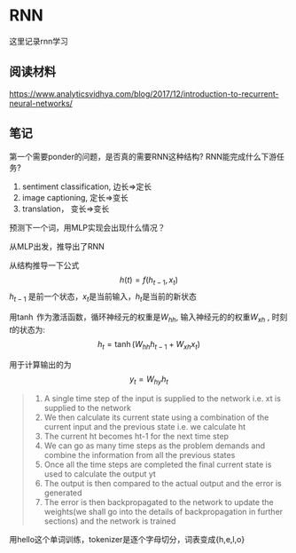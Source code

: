 # RNN

这里记录rnn学习



## 阅读材料

https://www.analyticsvidhya.com/blog/2017/12/introduction-to-recurrent-neural-networks/



## 笔记

第一个需要ponder的问题，是否真的需要RNN这种结构? RNN能完成什么下游任务?

1. sentiment classification,  边长=>定长
2. image captioning, 定长=>变长
3.  translation， 变长=>变长

预测下一个词，用MLP实现会出现什么情况？

从MLP出发，推导出了RNN

从结构推导一下公式
$$
h(t) = f(h_{t-1},x_t)
$$
$h_{t-1}$ 是前一个状态，$x_t$是当前输入，$h_t$是当前的新状态

用$\tanh$ 作为激活函数，循环神经元的权重是$W_{hh}$, 输入神经元的的权重$W_{xh}$  , 时刻$t$的状态为:
$$
h_t = \tanh(W_{hh}h_{t-1}+W_{xh}x_t)
$$

用于计算输出的为
$$
y_t = W_{hy}h_t
$$


> 1. A single time step of the input is supplied to the network i.e. xt is supplied to the network
> 2. We then calculate its current state using a combination of the current input and the previous state i.e. we calculate ht
> 3. The current ht becomes ht-1 for the next time step
> 4. We can go as many time steps as the problem demands and combine the information from all the previous states
> 5. Once all the time steps are completed the final current state is used to calculate the output yt
> 6. The output is then compared to the actual output and the error is generated
> 7. The error is then backpropagated to the network to update the weights(we shall go into the details of backpropagation in further sections) and the network is trained



用hello这个单词训练，tokenizer是逐个字母切分，词表变成{h,e,l,o}